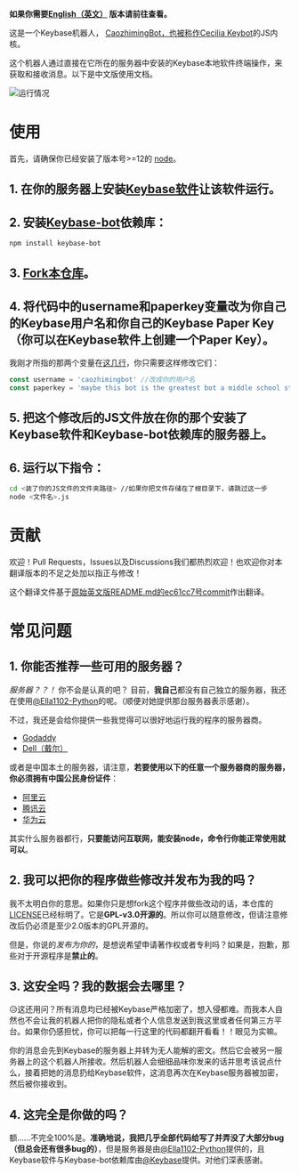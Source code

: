 **如果你需要[English（英文）](https://github.com/cao-zhiming/caozhimingbot/) 版本请前往查看。**

这是一个Keybase机器人， [CaozhimingBot，也被称作Cecilia Keybot](https://keybase.io/caozhimingbot)的JS内核。

这个机器人通过直接在它所在的服务器中安装的Keybase本地软件终端操作，来获取和接收消息。以下是中文版使用文档。

![运行情况](https://img.shields.io/uptimerobot/status/m788744221-4681e999eb1f7e09c855f2c4)

# 使用

首先，请确保你已经安装了版本号>=12的 [node](https://nodejs.org)。

## 1. 在你的服务器上安装[Keybase软件](https://keybase.io/download)让该软件运行。
## 2. 安装[Keybase-bot](https://github.com/keybase/keybase-bot)依赖库：

``` bash
npm install keybase-bot
```

## 3. [Fork本仓库](https://github.com/cao-zhiming/caozhimingbot/fork)。
## 4. 将代码中的**username**和**paperkey**变量改为你自己的**Keybase用户名**和你自己的**Keybase Paper Key**（你可以在Keybase软件上创建一个Paper Key）。
我刚才所指的那两个变量在[这几行](https://github.com/cao-zhiming/caozhimingbot/blob/main/index.js#L7-L8)，你只需要这样修改它们：

```javascript
const username = 'caozhimingbot' //改成你的用户名
const paperkey = 'maybe this bot is the greatest bot a middle school student can ever build' //只要把你的Paper Key复制粘贴过来就好
```
## 5. 把这个修改后的JS文件放在你的那个安装了Keybase软件和Keybase-bot依赖库的服务器上。
## 6. 运行以下指令：

```bash
cd <装了你的JS文件的文件夹路径> //如果你把文件存储在了根目录下，请跳过这一步
node <文件名>.js
```

# 贡献

欢迎！Pull Requests，Issues以及Discussions我们都热烈欢迎！也欢迎你对本翻译版本的不足之处加以指正与修改！


这个翻译文件基于[原始英文版README.md的ec61cc7号commit](https://github.com/cao-zhiming/caozhimingbot/commit/ec61cc7246ed953684fda9cfc292c5410a07522e)作出翻译。

# 常见问题

## 1. 你能否推荐一些可用的服务器？

*服务器？？！* 你不会是认真的吧？ 目前，**我自己**都没有自己独立的服务器，我还在使用[@Ella1102-Python](https://github.com/Ella1102-Python)的呢。（顺便对她提供那台服务器表示感谢）。

不过，我还是会给你提供一些我觉得可以很好地运行我的程序的服务器商。

- [Godaddy](https://sg.godaddy.com/zh/hosting)
- [Dell（戴尔）](https://www.dell.com/zh-cn/work/shop/dell-poweredge-servers/sc/servers)

或者是中国本土的服务器，请注意，**若要使用以下的任意一个服务器商的服务器，你必须拥有中国公民身份证件**：

- [阿里云](https://aliyun.com)
- [腾讯云](https://cloud.tencent.com)
- [华为云](https://huaweicloud.com)

其实什么服务器都行，**只要能访问互联网，能安装node，命令行你能正常使用就可以**。

## 2. 我可以把你的程序做些修改并发布为我的吗？

我不太明白你的意思。如果你只是想fork这个程序并做些改动的话，本仓库的[LICENSE](https://github.com/cao-zhiming/caozhimingbot/blob/main/LICENSE)已经标明了。它是**GPL-v3.0开源的**。所以你可以随意修改，但请注意修改后仍必须是至少2.0版本的GPL开源的。

但是，你说的*发布为你的*，是想说希望申请著作权或者专利吗？如果是，抱歉，那些对于开源程序是**禁止的**。

## 3. 这安全吗？我的数据会去哪里？

😥这还用问？所有消息均已经被Keybase严格加密了，想入侵都难。而我本人自然也不会让我的机器人把你的隐私或者个人信息发送到我这里或者任何第三方平台。如果你仍感担忧，你可以把每一行这里的代码都翻开看看！！眼见为实嘛。

你的消息会先到Keybase的服务器上并转为无人能解的密文。然后它会被另一服务器上的这个机器人所接收。然后机器人会细细品味你发来的话并思考该说点什么，接着把她的消息扔给Keybase软件，这消息再次在Keybase服务器被加密，然后被你接收到。

## 4. 这完全是你做的吗？

额……不完全100%是。**准确地说，我把几乎全部代码给写了并弄没了大部分bug（但总会还有很多bug的）**，但是服务器是由[@Ella1102-Python](https://github.com/Ella1102-Python)提供的，且Keybase软件与Keybase-bot依赖库由[@Keybase](https://github.com/Keybase)提供。对他们深表感谢。
